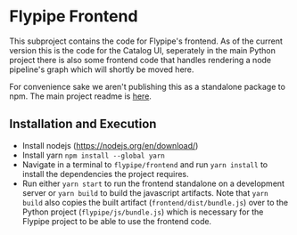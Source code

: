 # Flypipe Frontend

This subproject contains the code for Flypipe's frontend. As of the current version this is the code for the Catalog UI, seperately in the main Python project there is also some frontend code that handles rendering a node pipeline's graph which will shortly be moved here.

For convenience sake we aren't publishing this as a standalone package to npm. The main project readme is [here](../README.md).

## Installation and Execution

-   Install nodejs (https://nodejs.org/en/download/)
-   Install yarn `npm install --global yarn`
-   Navigate in a terminal to `flypipe/frontend` and run `yarn install` to install the dependencies the project requires.
-   Run either `yarn start` to run the frontend standalone on a development server or `yarn build` to build the javascript artifacts. Note that `yarn build` also copies the built artifact (`frontend/dist/bundle.js`) over to the Python project (`flypipe/js/bundle.js`) which is necessary for the Flypipe project to be able to use the frontend code.

